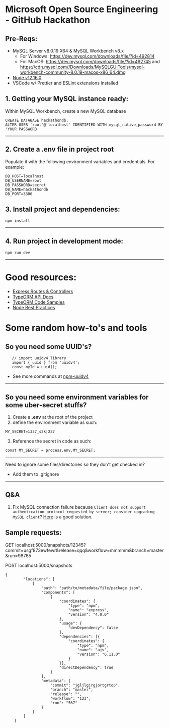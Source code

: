 # Microsoft Open Source Engineering - GitHub Hackathon

## Pre-Reqs:

-   MySQL Server v8.0.19 X64 & MySQL Workbench v8.x
    -   For Windows: https://dev.mysql.com/downloads/file/?id=492814
    -   For MacOS: https://dev.mysql.com/downloads/file/?id=492745 and https://cdn.mysql.com//Downloads/MySQLGUITools/mysql-workbench-community-8.0.19-macos-x86_64.dmg
-   [Node v12.16.0](https://nodejs.org/dist/v12.16.0/node-v12.16.0-x64.msi)
-   VSCode w/ Prettier and ESLint extensions installed

## 1. Getting your MySQL instance ready:

Within MySQL Workbench, create a new MySQL database

```
CREATE DATABASE hackathondb;
ALTER USER 'root'@'localhost' IDENTIFIED WITH mysql_native_password BY 'YOUR PASSWORD
```

---

## 2. Create a .env file in project root

Populate it with the following environment variables and credentials. For example:

```
DB_HOST=localhost
DB_USERNAME=root
DB_PASSWORD=secret
DB_NAME=hackathondb
DB_PORT=3306
```

## 3. Install project and dependencies:

```
npm install
```

---

## 4. Run project in development mode:

```
npm run dev
```

---

# Good resources:

-   [Express Routes & Controllers](https://developer.mozilla.org/en-US/docs/Learn/Server-side/Express_Nodejs/routes)
-   [TypeORM API Docs](https://typeorm.io/#/)
-   [TypeORM Code Samples](https://github.com/typeorm/typeorm/tree/master/sample)
-   [Node Best Practices](https://github.com/goldbergyoni/nodebestpractices#1-project-structure-practices)

# Some random how-to's and tools

## So you need some UUID's?

```
   // import uuidv4 library
   import { uuid } from 'uuidv4';
   const myId = uuid();
```

-   See more commands at [npm-uuidv4](https://www.npmjs.com/package/uuidv4)

---

## So you need some environment variables for some uber-secret stuffs?

1. Create a **.env** at the root of the project
2. define the environment variable as such:

```
MY_SECRET=1337_s3k|237
```

3. Reference the secret in code as such:

```
const MY_SECRET = process.env.MY_SECRET;
```

---

Need to ignore some files/directories so they don't get checked in?

-   Add them to .gitignore

---

## Q&A

1. Fix MySQL connection failure because `Client does not support authentication protocol requested by server; consider upgrading MySQL client`?
   [Here](https://stackoverflow.com/questions/50093144/mysql-8-0-client-does-not-support-authentication-protocol-requested-by-server) is a good solution.

## Sample requests:

GET localhost:5000/snapshots/12345?commit=usgf873ewfewr&release=qqq&workflow=mmmmm&branch=master&run=98765

POST localhost:5000/snapshots

```
{
        "locations": [
            {
                "path": "path/to/metadata/file/package.json",
                "components": [
                    {
                        "coordinates": {
                            "type": "npm",
                            "name": "express",
                            "version": "4.0.0"
                        },
                        "usage": {
                            "devDependency": false
                        },
                        "dependencies": [{
                        	"coordinates": {
                        		"type": "npm",
                                "name": "ajv",
                                "version": "6.11.0"
                        	}
                        }],
                        "directDependency": true
                    }
                ],
                "metadata": {
                    "commit": "jgljlgjrgjortgrtop",
                    "branch": "master",
                    "release": "",
                    "workflow": "123",
                    "run": "567"
                }
            }
        ]
    }
```
